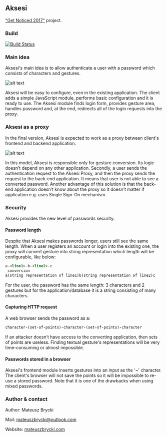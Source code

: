 ## Aksesi
["Get Noticed 2017"](http://dajsiepoznac.pl) project.

### Build
[![Build Status](https://travis-ci.org/mateuszbrycki/aksesi.svg?branch=master)](https://travis-ci.org/mateuszbrycki/aksesi)

### Main idea
Aksesi's main idea is to allow authenticate a user with a password which consists of characters and gestures. 

![alt text](http://blog.mateuszbrycki.com/wp-content/uploads/2017/03/lines-keys.gif "Aksesi password example")
 
Aksesi will be easy to configure, even in the existing application. The client adds a simple JavaScript module, performs basic configuration and it is ready to use. The Aksesi module finds login form, provides gesture area, handles password and, at the end, redirects all of the login requests into the proxy. 

### Aksesi as a proxy
In the final version, Aksesi is expected to work as a proxy between client's frontend and backend application. 

![alt text](https://blog.mateuszbrycki.com/wp-content/uploads/2017/03/proxy-approach-ss-1024x341.png "Aksesi as a proxy")
 
In this model, Aksesi is responsible only for gesture conversion. Its logic doesn’t depend on any other application. Secondly, a user sends the authentication request to the Aksesi Proxy, and then the proxy sends the request to the back-end application. It means that user is not able to see a converted password. Another advantage of this solution is that the back-end application doesn’t know about the proxy so it doesn’t matter if application e.g. uses Single Sign-On mechanism.

### Security
Aksesi provides the new level of passwords security. 

#### Password length
Despite that Aksesi makes passwords longer, users still see the same length. 
When a user registers an account or login into the existing one, the proxy will convert gesture into string representation which length will be configurable, like below:

```html
a-<line1>-b-<line2>-c 
 conversion 
a(string representation of line1)b(string representation of line2)c
```

For the user, the password has the same length: 3 characters and 2 gestures but for the application/database it is a string consisting of many characters. 

#### Capturing HTTP request
A web browser sends the password as a:

```html
character-(set-of-points)-character-(set-of-points)-character
```

If an attacker doesn’t have access to the converting application, then sets of points are useless. Finding textual gesture's representations will be very time-consuming or almost impossible.

#### Passwords stored in a browser
Aksesi's frontend module inserts gestures into an input as the '~' character. The client's browser will not save the points so it will be impossible to re-use a stored password. Note that it is one of the drawbacks when using mixed passwords.

### Author & contact
 Author: Mateusz Brycki
 
 Mail: mateuszbrycki@outlook.com 
 
 Website: [mateuszbrycki.com](http://mateuszbrycki.com)

